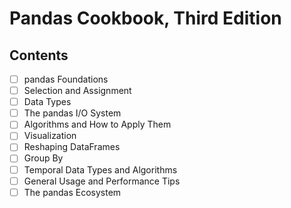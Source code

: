 # Pandas Cookbook, Third Edition

## Contents

- [ ] pandas Foundations
- [ ] Selection and Assignment
- [ ] Data Types
- [ ] The pandas I/O System
- [ ] Algorithms and How to Apply Them
- [ ] Visualization
- [ ] Reshaping DataFrames
- [ ] Group By
- [ ] Temporal Data Types and Algorithms
- [ ] General Usage and Performance Tips
- [ ] The pandas Ecosystem
